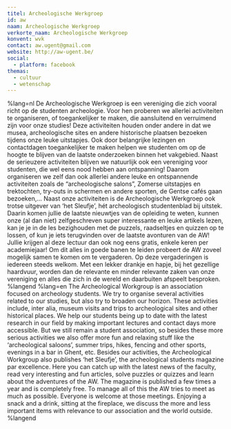 ```yaml
---
titel: Archeologische Werkgroep
id: aw
naam: Archeologische Werkgroep
verkorte_naam: Archeologische Werkgroep
konvent: wvk
contact: aw.ugent@gmail.com
website: http://aw-ugent.be/
social:
  - platform: facebook
themas:
  - cultuur
  - wetenschap
---
```


%lang=nl
De Archeologische Werkgroep is een vereniging die zich vooral richt op de studenten archeologie. Voor hen proberen we allerlei activiteiten te organiseren, of toegankelijker te maken, die aansluitend en verruimend zijn voor onze studies! Deze activiteiten houden onder andere in dat we musea, archeologische sites en andere historische plaatsen bezoeken tijdens onze leuke uitstapjes. Ook door belangrijke lezingen en contactdagen toegankelijker te maken helpen we studenten om op de hoogte te blijven van de laatste onderzoeken binnen het vakgebied.
Naast de serieuzere activiteiten blijven we natuurlijk ook een vereniging voor studenten, die wel eens nood hebben aan ontspanning! Daarom organiseren we zelf dan ook allerlei andere leuke en ontspannende activiteiten zoals de “archeologische salons”, Zomerse uitstapjes en trektochten, try-outs in schermen en andere sporten, de Gentse cafés gaan bezoeken,…
Naast onze activiteiten is de Archeologische Werkgroep ook trotse uitgever van ‘het Sleufje’, hét archeologisch studentenblad bij uitstek. Daarin komen jullie de laatste nieuwtjes van de opleiding te weten, kunnen onze (al dan niet) zelfgeschreven super interessante en leuke artikels lezen, kan je je in de les bezighouden met de puzzels, raadseltjes en quizzen op te lossen, of kun je iets terugvinden over de laatste avonturen van de AW! Jullie krijgen al deze lectuur dan ook nog eens gratis, enkele keren per academiejaar!
Om dit alles in goede banen te leiden probeert de AW zoveel mogelijk samen te komen om te vergaderen. Op deze vergaderingen is iedereen steeds welkom. Met een lekker drankje en hapje, bij het gezellige haardvuur, worden dan de relevante en minder relevante zaken van onze vereniging en alles die zich in de wereld en daarbuiten afspeelt besproken. 
%langend 
%lang=en 
The Archeological Workgroup is an association focused on archeology students. We try to organise several activities related to our studies, but also try to broaden our horizon. These activities include, inter alia, museum visits and trips to archeological sites and other historical places. We help our students being up to date with the latest research in our field by making important lectures and contact days more accessible. But we still remain a student association, so besides these more serious activities we also offer more fun and relaxing stuff like the ‘archeological saloons’, summer trips, hikes, fencing and other sports, evenings in a bar in Ghent, etc. Besides our activities, the Archeological Workgroup also publishes ‘het  Sleufje’, the archeological students magazine par excellence. Here you can catch up with the latest news of the faculty, read very interesting and fun articles, solve puzzles or quizzes and learn about the adventures of the AW. The magazine is published a few times a year and is completely free. To manage all of this the AW tries to meet as much as possible. Everyone is welcome at those meetings. Enjoying a snack and a drink, sitting at the fireplace, we discuss the more and less important items with relevance to our association and the world outside. 
%langend

